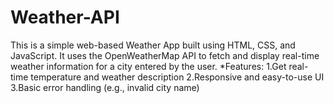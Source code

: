 # Weather-API
This is a simple web-based Weather App built using HTML, CSS, and JavaScript. It uses the OpenWeatherMap API to fetch and display real-time weather information for a city entered by the user.
*Features:
1.Get real-time temperature and weather description
2.Responsive and easy-to-use UI
3.Basic error handling (e.g., invalid city name)
